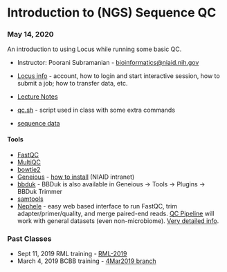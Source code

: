 # Introduction to (NGS) Sequence QC

### May 14, 2020

An introduction to using Locus while running some basic QC.

- Instructor: Poorani Subramanian - bioinformatics@niaid.nih.gov
- [Locus info](notes/locus.md) - account, how to login and start interactive session, how to submit a job; how to transfer data, etc.

- [Lecture Notes](notes/sequence_qc_class.md) 
- [qc.sh](qc.sh) - script used in class with some extra commands
- [sequence data](ftp://helix.nih.gov/pub/poorani/lpd_data.zip)

#### Tools

- [FastQC](https://www.bioinformatics.babraham.ac.uk/projects/fastqc/)
- [MultiQC](https://multiqc.info/)
- [bowtie2](http://bowtie-bio.sourceforge.net/bowtie2/index.shtml)
- [Geneious](https://support.geneious.com/hc/en-us) - [how to install](http://inside.niaid.nih.gov/topic/IT/support/software/Pages/geneious.aspx) (NIAID intranet)
- [bbduk](https://jgi.doe.gov/data-and-tools/bbtools/bb-tools-user-guide/bbduk-guide/) - BBDuk is also available in Geneious -> Tools -> Plugins -> BBDuk Trimmer
- [samtools](http://www.htslib.org/doc/samtools.html)
- [Nephele](https://nephele.niaid.nih.gov/) - easy web based interface to run FastQC, trim adapter/primer/quality, and merge paired-end reads. [QC Pipeline](https://nephele.niaid.nih.gov/user_guide_pipes/#qc_pipes) will work with general datasets (even non-microbiome).  [Very detailed info](https://nephele.niaid.nih.gov/details_qc/).

### Past Classes
- Sept 11, 2019 RML training - [RML-2019](https://github.com/niaid/NGS_Intro/tree/RML-2019)
- March 4, 2019 BCBB training - [4Mar2019 branch](https://github.com/niaid/NGS_Intro/tree/4Mar2019)

